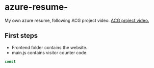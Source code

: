 # azure-resume-
My own azure resume, following ACG project video. [ACG project video.]()

## First steps 

- Frontend folder contains the website.
- main.js contains visitor counter code.

```js
const
```
